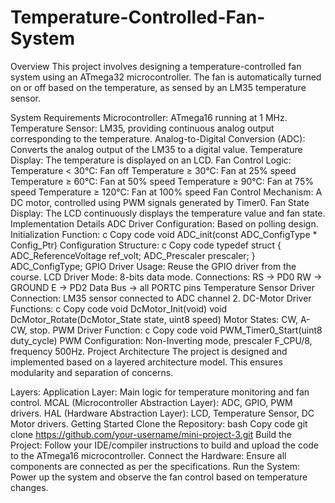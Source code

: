 # Temperature-Controlled-Fan-System

Overview
This project involves designing a temperature-controlled fan system using an ATmega32 microcontroller. The fan is automatically turned on or off based on the temperature, as sensed by an LM35 temperature sensor.

System Requirements
Microcontroller: ATmega16 running at 1 MHz.
Temperature Sensor: LM35, providing continuous analog output corresponding to the temperature.
Analog-to-Digital Conversion (ADC): Converts the analog output of the LM35 to a digital value.
Temperature Display: The temperature is displayed on an LCD.
Fan Control Logic:
Temperature < 30°C: Fan off
Temperature ≥ 30°C: Fan at 25% speed
Temperature ≥ 60°C: Fan at 50% speed
Temperature ≥ 90°C: Fan at 75% speed
Temperature ≥ 120°C: Fan at 100% speed
Fan Control Mechanism: A DC motor, controlled using PWM signals generated by Timer0.
Fan State Display: The LCD continuously displays the temperature value and fan state.
Implementation Details
ADC Driver
Configuration: Based on polling design.
Initialization Function:
c
Copy code
void ADC_init(const ADC_ConfigType * Config_Ptr)
Configuration Structure:
c
Copy code
typedef struct {
    ADC_ReferenceVoltage ref_volt;
    ADC_Prescaler prescaler;
} ADC_ConfigType;
GPIO Driver
Usage: Reuse the GPIO driver from the course.
LCD Driver
Mode: 8-bits data mode.
Connections:
RS → PD0
RW → GROUND
E → PD2
Data Bus → all PORTC pins
Temperature Sensor Driver
Connection: LM35 sensor connected to ADC channel 2.
DC-Motor Driver
Functions:
c
Copy code
void DcMotor_Init(void)
void DcMotor_Rotate(DcMotor_State state, uint8 speed)
Motor States: CW, A-CW, stop.
PWM Driver
Function:
c
Copy code
void PWM_Timer0_Start(uint8 duty_cycle)
PWM Configuration: Non-Inverting mode, prescaler F_CPU/8, frequency 500Hz.
Project Architecture
The project is designed and implemented based on a layered architecture model. This ensures modularity and separation of concerns.

Layers:
Application Layer: Main logic for temperature monitoring and fan control.
MCAL (Microcontroller Abstraction Layer): ADC, GPIO, PWM drivers.
HAL (Hardware Abstraction Layer): LCD, Temperature Sensor, DC Motor drivers.
Getting Started
Clone the Repository:
bash
Copy code
git clone https://github.com/your-username/mini-project-3.git
Build the Project: Follow your IDE/compiler instructions to build and upload the code to the ATmega16 microcontroller.
Connect the Hardware: Ensure all components are connected as per the specifications.
Run the System: Power up the system and observe the fan control based on temperature changes.
